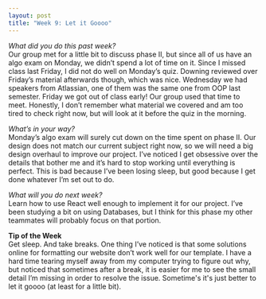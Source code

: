 ```yaml
---
layout: post
title: "Week 9: Let it Goooo"
---
```

*What did you do this past week?*   
Our group met for a little bit to discuss phase II, but since all of us have an algo exam on Monday, we didn’t spend a lot of time on it.  Since I missed class last Friday, I did not do well on Monday’s quiz.  Downing reviewed over Friday’s material afterwards though, which was nice.  Wednesday we had speakers from  Atlassian, one of them was the same one from OOP last semester.  Friday we got out of class early!  Our group used that time to meet.  Honestly, I don’t remember what material we covered and am too tired to check right now, but will look at it before the quiz in the morning.

*What’s in your way?*   
Monday’s algo exam will surely cut down on the time spent on phase II.  Our design does not match our current subject right now, so we will need a big design overhaul to improve our project.  I’ve noticed I get obsessive over the details that bother me and it’s hard to stop working until everything is perfect.  This is bad because I’ve been losing sleep, but good because I get done whatever I’m set out to do.

*What will you do next week?*   
Learn how to use React well enough to implement it for our project.  I’ve been studying a bit on using Databases, but I think for this phase my other teammates will probably focus on that portion.

**Tip of the Week**   
Get sleep.  And take breaks.  One thing I’ve noticed is that some solutions online for formatting our website don’t work well for our template.  I have a hard time tearing myself away from my computer trying to figure out why, but noticed that sometimes after a break, it is easier for me to see the small detail I’m missing in order to resolve the issue.  Sometime's it's just better to let it goooo (at least for a little bit).
